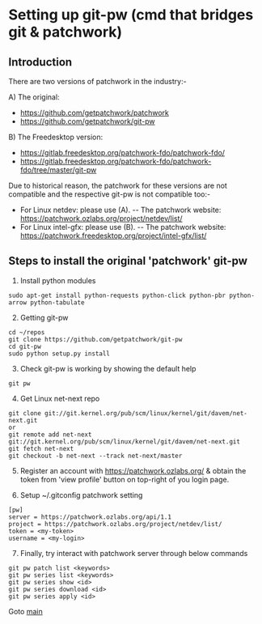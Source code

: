 # Setting up git-pw (cmd that bridges git & patchwork)

## Introduction
There are two versions of patchwork in the industry:-

A) The original:
   - https://github.com/getpatchwork/patchwork
   - https://github.com/getpatchwork/git-pw

B) The Freedesktop version:
   - https://gitlab.freedesktop.org/patchwork-fdo/patchwork-fdo/
   - https://gitlab.freedesktop.org/patchwork-fdo/patchwork-fdo/tree/master/git-pw

Due to historical reason, the patchwork for these versions are not compatible and the respective
git-pw is not compatible too:-

- For Linux netdev: please use (A).
  -- The patchwork website: https://patchwork.ozlabs.org/project/netdev/list/
- For Linux intel-gfx: please use (B).
  -- The patchwork website: https://patchwork.freedesktop.org/project/intel-gfx/list/

## Steps to install the original 'patchwork' git-pw

1) Install python modules
```
sudo apt-get install python-requests python-click python-pbr python-arrow python-tabulate
```

2) Getting git-pw
```
cd ~/repos
git clone https://github.com/getpatchwork/git-pw
cd git-pw
sudo python setup.py install
```

3) Check git-pw is working by showing the default help
```
git pw
```

4) Get Linux net-next repo
```
git clone git://git.kernel.org/pub/scm/linux/kernel/git/davem/net-next.git
or
git remote add net-next git://git.kernel.org/pub/scm/linux/kernel/git/davem/net-next.git
git fetch net-next
git checkout -b net-next --track net-next/master
```

5) Register an account with https://patchwork.ozlabs.org/ & obtain the token from 'view profile' button on top-right of you login page.

6) Setup ~/.gitconfig patchwork setting
```
[pw]
server = https://patchwork.ozlabs.org/api/1.1
project = https://patchwork.ozlabs.org/project/netdev/list/
token = <my-token>
username = <my-login>

```
7) Finally, try interact with patchwork server through below commands
```
git pw patch list <keywords>
git pw series list <keywords>
git pw series show <id>
git pw series download <id>
git pw series apply <id>
```

Goto [main](https://github.com/elvinongbl/devnotes)
